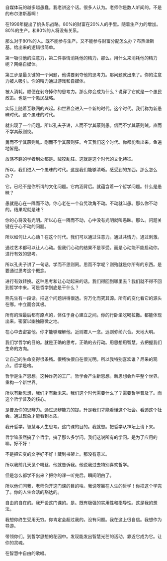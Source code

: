 自媒体玩的越多越愚蠢。我老讲这个话。很多人认为。老师你是数人听闻的。不是的布尔津斯基啊！

在1996年提出了奶头乐战略。80%的财富在20%人的手里。随着生产力的增加。80%的生产。和80%的人将没有关系。

那么对于80%的人。既不能参与生产。又不能参与财富分配怎么办？布热津斯基。给出来的逻辑很简单。

第一吸引他的注意力，第二件事情消耗他的精力，那么。用什么来消耗他的精力呢？网络自媒体。

第三步是最关键的一个问题，他讲要剥夺他的思考力。那问题就出来了。你的注意力被人吸引。你的精力通过游戏和自媒体。

被人消耗。顺便在剥夺掉你的思考力。那么你会成为什么？说穿了它就是一个愚民政策。也是一个愚民战略。

实际上随着互联网的兴起。和世界会进入一个新的时代。这个时代。我们称为新愚昧时代。这个愚昧的时代。

就出现了一个问题。所以孔夫子讲，人而不学其蔽则愚。信而不学其蔽则贼。直而不学其蔽则绞。

勇而不学其蔽则乱。刚而不学其蔽则狂。今天我们这个时代。你都能看出来。鱼遍地皆是。

放荡不羁的学者到处都是。贼狡乱狂。这就是这个时代的文化特征。

所以，我们进入一个愚昧的时代。这是我们能够清晰。感受到的东西。那么怎么办？

它。已经不是你所谓的文化问题。它内涵背后。就蕴含着一个哲学问题。什么是愚昧？

愚就是心在一隅而不动。你心老在一个旮旯改角不动。不动就叫愚。那么你不动的。结果呢就是昧？

你的心将没有光明。所以心在一隅而不动，心中没有光明就叫愚昧。那么。问题关键在于心不动的问题。

所以如何让人心动？在这个时代。我们可以通过注意力。通过共情力。通过刺激。

通过艺术都可以让人心动。但我们心动的结果不是享受。而是心动能不能启动你。进行有效的思考。

所以孔夫子讲了一句话，学而不思则罔。思而不学呢？则殆就是你所有的东西。是要通过思考这个概念。

进行有效转换。这种思考和让心动起来的话。我们得回到哪里去？我们就不得不回到哲学中来。可是哲学到底是干什么？

熊先生有一段话。把这个问题讲得很透。穷万化而究其源。所有的变化看它的源头在哪。中立而会其极。

所有的理最后都有原点的，体任于身心建立之间。你的行卧坐吃喝拉撒。都能体现出来。密宴以幽独隐微之地。

在心中去密宴他。你才能够理解他。近则君人一念。远则弥纶六合。天地大明。

我们学哲学的目的。就是正确的思考。正确的去行动。用思想用智慧。去把握我们生命的方向。

让自己的生命变得很条畅。很畅快很自在很光明。所以我特别喜欢谁？尼采的观点。哲学是啥。

哲学是生产思想。这种炸药的工厂。哲学会产生新思想。新思想会炸平整个世界。重构一个新世界。

所以有新思想，我们才有新未来。我们这个时代需要什么了？需要哲学普及了。而这个哲学普及的核心。

是普及你的思辨力。通过思辨能力的提。升是我们才能看懂这个社会。看透这个社会。通过现象才能看到本质。

我开哲学。智慧与人生思考。这门课的目的。我就想。把哲学从神坛上请下来。

哲学嘛虽然搞了个哲学，搞了那么多学问。我们这说所有的学问。是为了应用的嘛。好不好！

不是把它变的文字好不好！藏到书架上。那没有意义。

所以我前几天见个粉丝，他就告诉我。他说我过去特别喜欢哲学。

但是怎么都学不出来？把你的课一听完后。瞬间明白了。

所以他们问我，老师你开这门课的目的啥。我说呀赢在人生的哲学！你把这个学完了。你的人生会活的豁达的。

自由的自在的。我开设这门课的。是。既有极强的实用性和指导性。这是我的想法。

我想你终生受用无穷。你肯定会超过我的。没有问题。我在这上很自信。我想作为导游。

带领你们。到哲学思想的花园中。发现能发出智慧光芒的活动。靠近它成为它。让你的灵魂。

在智慧中自由的歌唱。